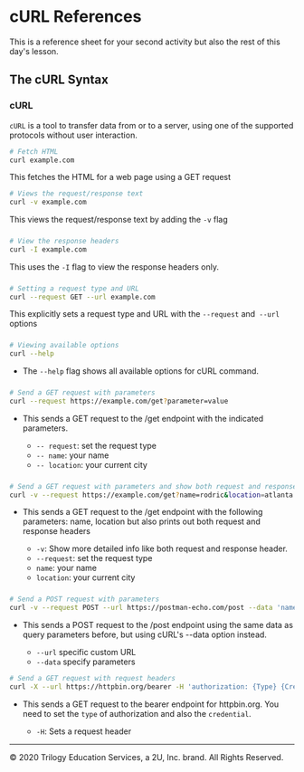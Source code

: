 # cURL References

This is a reference sheet for your second activity but also the rest of this day's lesson.

## The cURL Syntax

### cURL

`cURL` is a tool to transfer data from or to a server, using one of the supported protocols without user interaction.

```bash
# Fetch HTML
curl example.com
```

This fetches the HTML for a web page using a GET request

```bash
# Views the request/response text
curl -v example.com
```

This views the request/response text by adding the `-v` flag


###

```bash
# View the response headers
curl -I example.com
```

This uses the `-I`  flag to view the response headers only.



###

```bash
# Setting a request type and URL
curl --request GET --url example.com
```

This explicitly sets a request type and URL with the `--request` and` --url` options


###

```bash
# Viewing available options
curl --help
```

- The `--help` flag shows all available options for cURL command.

###

```bash
# Send a GET request with parameters
curl --request https://example.com/get?parameter=value
```

- This sends a GET request to the /get endpoint with the indicated parameters. 

  - `-- request`: set the request type
  - `-- name`: your name
  - `-- location`: your current city


###

```bash
# Send a GET request with parameters and show both request and response headers
curl -v --request https://example.com/get?name=rodric&location=atlanta
```

- This sends a GET request to the /get endpoint with the following parameters: name, location but also prints out both request and response headers

  - `-v`: Show more detailed info like both request and response header.
  - `--request`: set the request type
  - `name`: your name
  - `location`: your current city


###

```bash
# Send a POST request with parameters
curl -v --request POST --url https://postman-echo.com/post --data 'name=<yourname>&location=<yourlocation>'
```

- This sends a POST request to the /post endpoint using the same data as query parameters before, but using cURL's --data option instead.

  - `--url` specific custom URL
  - `--data` specify parameters

```bash
# Send a GET request with request headers
curl -X --url https://httpbin.org/bearer -H 'authorization: {Type} {Credential}'
```

- This sends a GET request to the bearer endpoint for httpbin.org. You need to set the `type` of authorization and also the `credential`.

  - `-H`: Sets a request header
    

---

© 2020 Trilogy Education Services, a 2U, Inc. brand. All Rights Reserved.  

